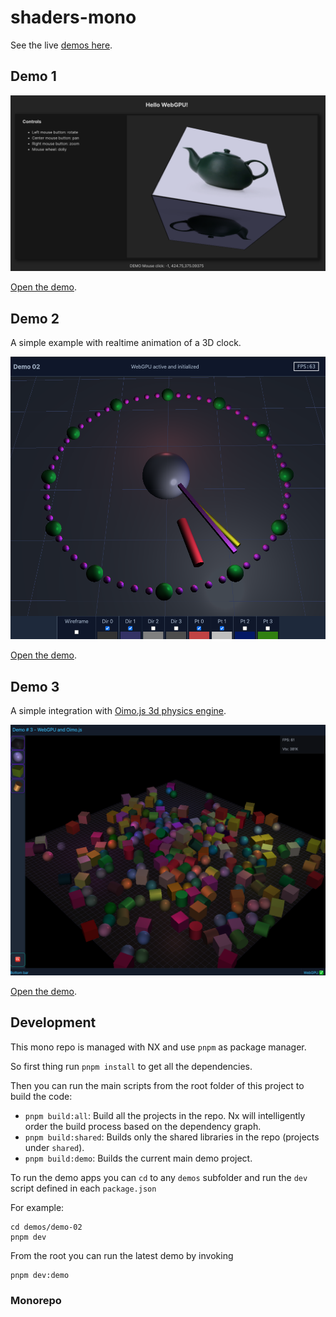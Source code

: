 # shaders-mono

See the live [demos here](https://micurs.github.io/shaders-mono/).

## Demo 1

![Alt text](assets/demo-01.png)

[Open the demo](https://micurs.github.io/shaders-mono/demo-01.html).

## Demo 2

A simple example with realtime animation of a 3D clock.

![Alt text](assets/demo-02.png)

[Open the demo](https://micurs.github.io/shaders-mono/demo-02.html).

## Demo 3

A simple integration with [Oimo.js 3d physics engine](https://github.com/lo-th/Oimo.js/).

![Alt text](assets/demo-03.png)

[Open the demo](https://micurs.github.io/shaders-mono/demo-03.html).

## Development

This mono repo is managed with NX and use `pnpm` as package manager.

So first thing run `pnpm install` to get all the dependencies.

Then you can run the main scripts from the root folder of this project to build the code:

* `pnpm build:all`: Build all the projects in the repo. Nx will intelligently order the build process based on the dependency graph.
* `pnpm build:shared`: Builds only the shared libraries in the repo (projects under `shared`).
* `pnpm build:demo`: Builds the current main demo project.

To run the demo apps you can `cd` to any `demos` subfolder and run the `dev` script defined in each `package.json`

For example:

```
cd demos/demo-02
pnpm dev
```

From the root you can run the latest demo by invoking

```
pnpm dev:demo
```

### Monorepo